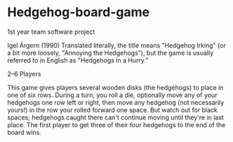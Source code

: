 # Hedgehog-board-game
1st year team software project

Igel Ärgern (1990)
Translated literally, the title means "Hedgehog Irking" (or a bit more loosely, "Annoying the Hedgehogs"),
but the game is usually referred to in English as "Hedgehogs in a Hurry."

2–6 Players

This game gives players several wooden disks (the hedgehogs) to place in one of six rows. 
During a turn, you roll a die, optionally move any of your hedgehogs one row left or right, 
then move any hedgehog (not necessarily yours!) in the row your rolled forward one space. 
But watch out for black spaces; hedgehogs caught there can't continue moving until they're in last place. 
The first player to get three of their four hedgehogs to the end of the board wins.
